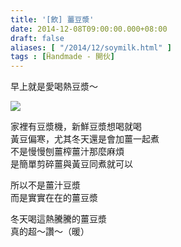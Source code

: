 ```yaml
---
title: '[飲] 薑豆漿'
date: 2014-12-08T09:00:00.000+08:00
draft: false
aliases: [ "/2014/12/soymilk.html" ]
tags : [Ḧandmade - 開伙]
---
```


早上就是愛喝熱豆漿～  

![](/images/gingersoymilk.jpg)

家裡有豆漿機，新鮮豆漿想喝就喝  
黃豆偏寒，尤其冬天還是會加薑一起煮  
不是慢慢刨薑榨薑汁那麼麻煩  
是簡單剪碎薑與黃豆同煮就可以  
  
所以不是薑汁豆漿  
而是實實在在的薑豆漿  
  
冬天喝這熱騰騰的薑豆漿  
真的超～讚～（暖）
